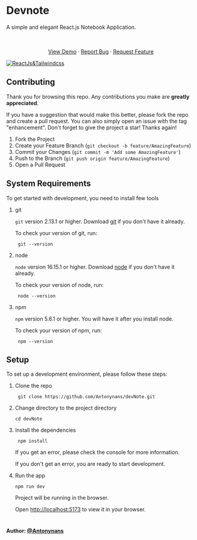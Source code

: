 # Devnote

A simple and elegant React.js Notebook Application. 

  <p align="center">
    <br />
    <br />
    <a href="https://devnotte.netlify.app/">View Demo</a>
    ·
    <a href="https://github.com/Antonynans/devNote/issues">Report Bug</a>
    ·
    <a href="https://github.com/Antonynans/devNote/issues">Request Feature</a>
  </p>
  
[![ReactJs&Tailwindcss](https://skills.thijs.gg/icons?i=react,tailwind)](https://skills.thijs.gg)
  



## Contributing

Thank you for browsing this repo. Any contributions you make are **greatly
appreciated**.

If you have a suggestion that would make this better, please fork the repo and
create a pull request. You can also simply open an issue with the tag
"enhancement". Don't forget to give the project a star! Thanks again!

1. Fork the Project
2. Create your Feature Branch (`git checkout -b feature/AmazingFeature`)
3. Commit your Changes (`git commit -m 'Add some AmazingFeature'`)
4. Push to the Branch (`git push origin feature/AmazingFeature`)
5. Open a Pull Request

## System Requirements

To get started with development, you need to install few tools

1. git 
   
   `git` version 2.13.1 or higher. Download [git](https://git-scm.com/downloads) if you don't have it already.

   To check your version of git, run:

   ```shell
    git --version
   ```

2. node 
   
   `node` version 16.15.1 or higher. Download [node](https://nodejs.org/en/download/) if you don't have it already.

   To check your version of node, run:

   ```shell
    node --version
   ```

3. npm
  
   `npm` version 5.6.1 or higher. You will have it after you install node.

   To check your version of npm, run:

   ```shell
    npm --version
   ```

## Setup

To set up a development environment, please follow these steps:

1. Clone the repo

   ```shell
    git clone https://github.com/Antonynans/devNote.git
   ```

2. Change directory to the project directory

    ```shell
    cd devNote
    ```

3. Install the dependencies
   
    ```shell
     npm install
    ```

    If you get an error, please check the console for more information.

    If you don't get an error, you are ready to start development.

4. Run the app
   
    ```shell
    npm run dev
    ```

    Project will be running in the browser.

    Open [http://localhost:5173](http://localhost:5173) to view it in your browser.

#
#
#### Author: [@Antonynans](https://Github.com/Antonynans)





